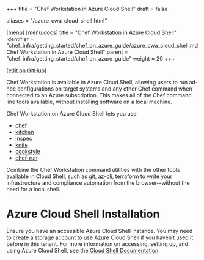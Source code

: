 +++
title = "Chef Workstation in Azure Cloud Shell"
draft = false

aliases = "/azure_cwa_cloud_shell.html"

[menu]
  [menu.docs]
    title = "Chef Workstation in Azure Cloud Shell"
    identifier = "chef_infra/getting_started/chef_on_azure_guide/azure_cwa_cloud_shell.md Chef Workstation in Azure Cloud Shell"
    parent = "chef_infra/getting_started/chef_on_azure_guide"
    weight = 20
+++    

[\[edit on GitHub\]](https://github.com/chef/chef-web-docs/blob/master/content/azure_cwa_cloud_shell.md)

Chef Workstation is available in Azure Cloud Shell, allowing users to
run ad-hoc configurations on target systems and any other Chef command
when connected to an Azure subscription. This makes all of the Chef
command line tools available, without installing software on a local
machine.

Chef Workstation on Azure Cloud Shell lets you use:

-   [chef](/ctl_chef/)
-   [kitchen](/ctl_kitchen/)
-   [inspec](/docs/reference/cli/)
-   [knife](//knife.html)
-   [cookstyle](cookstyle.html)
-   [chef-run](https://www.chef.sh/docs/chef-workstation/getting-started/)

Combine the Chef Workstation command utilities with the other tools
available in Cloud Shell, such as git, az-cli, terraform to write your
infrastructure and compliance automation from the browser--without the
need for a local shell.

Azure Cloud Shell Installation
==============================

Ensure you have an accessible Azure Cloud Shell instance. You may need
to create a storage account to use Azure Cloud Shell if you haven’t used
it before in this tenant. For more information on accessing, setting up,
and using Azure Cloud Shell, see the [Cloud Shell
Documentation](https://docs.microsoft.com/en-us/azure/cloud-shell/quickstart).
